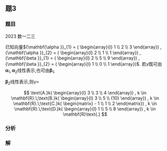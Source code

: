 ## 题3
### 题目
2023 数一二三 

已知向量${\mathbf{\alpha }}_{1} = ( \begin{array}{l} 1 \\  2 \\  3 \end{array}) ,{\mathbf{\alpha }}_{2} = ( \begin{array}{l} 2 \\  1 \\  1 \end{array}) ,{\mathbf{\beta }}_{1} = ( \begin{array}{l} 2 \\  5 \\  9 \end{array}) ,{\mathbf{\beta }}_{2} = ( \begin{array}{l} 1 \\  0 \\  1 \end{array})$. 若$\gamma$既可由${\mathbf{\alpha }}_{1},{\mathbf{\alpha }}_{2}$线性表示,也可由${\mathbf{\beta }}_{1}$,

${\mathbf{\beta }}_{2}$线性表示,则$\gamma  =$

$$
\text{A.}k( \begin{array}{l} 3 \\  3 \\  4 \end{array}) , k \in  \mathbf{R}.\;\text{B.}k( \begin{array}{l} 3 \\  5 \\  {10} \end{array}) , k \in  \mathbf{R}.\;\text{C.}k( \begin{matrix}  - 1 \\  1 \\  2 \end{matrix}) , k \in  \mathbf{R}.\;\text{D.}k( \begin{array}{l} 1 \\  5 \\  8 \end{array}) , k \in  \mathbf{R}\text{.}
$$
### 分析

### 解